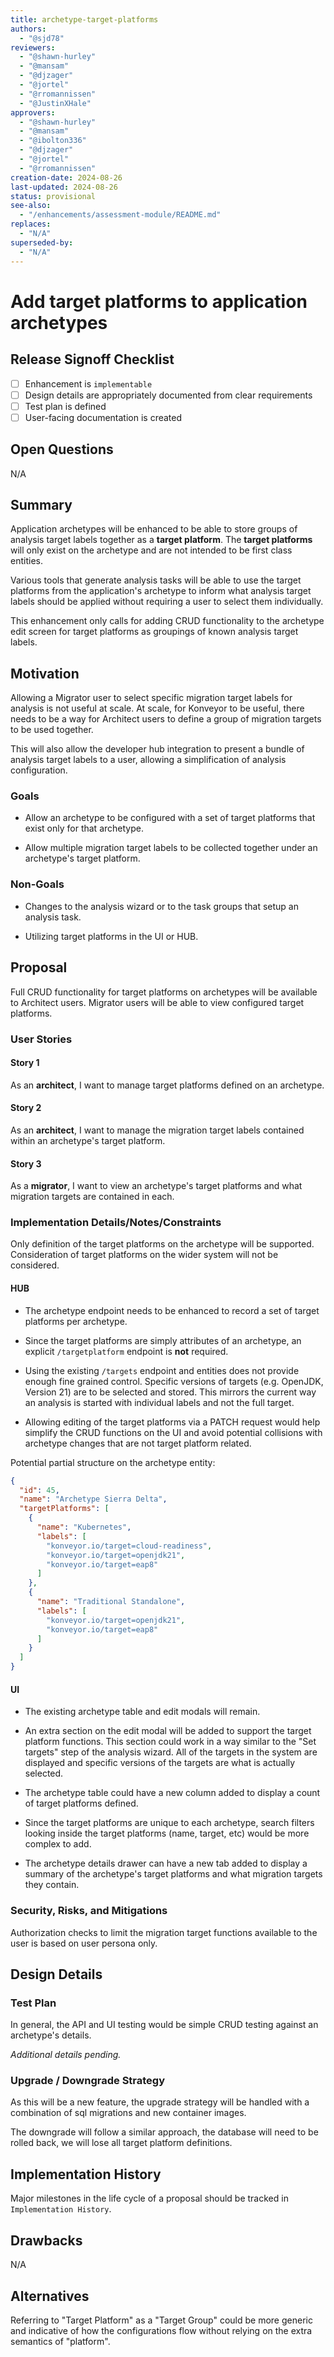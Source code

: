 ```yaml
---
title: archetype-target-platforms
authors:
  - "@sjd78"
reviewers:
  - "@shawn-hurley"
  - "@mansam"
  - "@djzager"
  - "@jortel"
  - "@rromannissen"
  - "@JustinXHale"
approvers:
  - "@shawn-hurley"
  - "@mansam"
  - "@ibolton336"
  - "@djzager"
  - "@jortel"
  - "@rromannissen"
creation-date: 2024-08-26
last-updated: 2024-08-26
status: provisional
see-also:
  - "/enhancements/assessment-module/README.md"
replaces:
  - "N/A"
superseded-by:
  - "N/A"
---
```


# Add target platforms to application archetypes

## Release Signoff Checklist

- [ ] Enhancement is `implementable`
- [ ] Design details are appropriately documented from clear requirements
- [ ] Test plan is defined
- [ ] User-facing documentation is created

## Open Questions

N/A


## Summary

Application archetypes will be enhanced to be able to store groups of analysis
target labels together as a __target platform__.  The __target platforms__ will only
exist on the archetype and are not intended to be first class entities.

Various tools that generate analysis tasks will be able to use the target platforms
from the application's archetype to inform what analysis target labels should be applied
without requiring a user to select them individually.

This enhancement only calls for adding CRUD functionality to the archetype edit screen
for target platforms as groupings of known analysis target labels.


## Motivation

Allowing a Migrator user to select specific migration target labels for analysis is not
useful at scale.  At scale, for Konveyor to be useful, there needs to be a way for
Architect users to define a group of migration targets to be used together.

This will also allow the developer hub integration to present a bundle of analysis
target labels to a user, allowing a simplification of analysis configuration.


### Goals

  - Allow an archetype to be configured with a set of target platforms that exist only
    for that archetype.

  - Allow multiple migration target labels to be collected together under an archetype's
    target platform.


### Non-Goals

  - Changes to the analysis wizard or to the task groups that setup an analysis task.

  - Utilizing target platforms in the UI or HUB.


## Proposal

Full CRUD functionality for target platforms on archetypes will be available to Architect
users.  Migrator users will be able to view configured target platforms.


### User Stories


#### Story 1

As an __architect__, I want to manage target platforms defined on an archetype.


#### Story 2

As an __architect__, I want to manage the migration target labels contained within an
archetype's target platform.


#### Story 3

As a __migrator__, I want to view an archetype's target platforms and what migration
targets are contained in each.


### Implementation Details/Notes/Constraints

Only definition of the target platforms on the archetype will be supported.  Consideration
of target platforms on the wider system will not be considered.


#### HUB

  - The archetype endpoint needs to be enhanced to record a set of target platforms
    per archetype.

  - Since the target platforms are simply attributes of an archetype, an explicit
    `/targetplatform` endpoint is __not__ required.

  - Using the existing `/targets` endpoint and entities does not provide enough
    fine grained control.  Specific versions of targets (e.g. OpenJDK, Version 21)
    are to be selected and stored.  This mirrors the current way an analysis is
    started with individual labels and not the full target.

  - Allowing editing of the target platforms via a PATCH request would help simplify
    the CRUD functions on the UI and avoid potential collisions with archetype
    changes that are not target platform related.

Potential partial structure on the archetype entity:
```json
{
  "id": 45,
  "name": "Archetype Sierra Delta",
  "targetPlatforms": [
    {
      "name": "Kubernetes",
      "labels": [
        "konveyor.io/target=cloud-readiness",
        "konveyor.io/target=openjdk21",
        "konveyor.io/target=eap8"
      ]
    },
    {
      "name": "Traditional Standalone",
      "labels": [
        "konveyor.io/target=openjdk21",
        "konveyor.io/target=eap8"
      ]
    }
  ]
}
```


#### UI

  - The existing archetype table and edit modals will remain.

  - An extra section on the edit modal will be added to support the target
    platform functions.  This section could work in a way similar to the "Set targets"
    step of the analysis wizard.  All of the targets in the system are displayed
    and specific versions of the targets are what is actually selected.

  - The archetype table could have a new column added to display a count of
    target platforms defined.

  - Since the target platforms are unique to each archetype, search filters looking
    inside the target platforms (name, target, etc) would be more complex to add.

  - The archetype details drawer can have a new tab added to display a summary of
    the archetype's target platforms and what migration targets they contain.


### Security, Risks, and Mitigations

Authorization checks to limit the migration target functions available to the user
is based on user persona only.


## Design Details


### Test Plan

In general, the API and UI testing would be simple CRUD testing against an archetype's
details.

_Additional details pending._


### Upgrade / Downgrade Strategy

As this will be a new feature, the upgrade strategy will be handled with a combination
of sql migrations and new container images.

The downgrade will follow a similar approach, the database will need to be rolled back,
we will lose all target platform definitions.


## Implementation History

Major milestones in the life cycle of a proposal should be tracked in `Implementation
History`.


## Drawbacks

N/A


## Alternatives

Referring to "Target Platform" as a "Target Group" could be more generic and indicative
of how the configurations flow without relying on the extra semantics of "platform".
